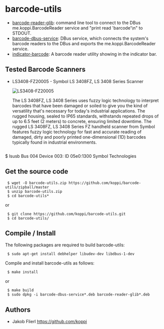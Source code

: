 # barcode-utils

* [barcode-reader-glib](barcode-utils/blob/master/barcode-reader-glib): command line tool to connect to the DBus me.koppi.BarcodeReader service and "print read 'barcode'\n" to STDOUT.
* [barcode-dbus-service](barcode-utils/blob/master/barcode-dbus-service): DBus service, which connects the system's barcode readers to the DBus and exports the me.koppi.BarcodeReader service.
* [indicator-barcode](barcode-utils/blob/master/indicator-barcode): A barcode reader utility showing in the indicator bar.

## Tested Barcode Scanners

 *  LS3408-FZ20005 - Symbol LS 3408FZ, LS 3408 Series Scanner

    ![LS3408-FZ20005](https://raw.github.com/koppi/barcode-utils/master/barcode\-scanners/LS3408-FZ20005.png "Symbol LS 3408FZ, LS 3408 Series Scanner")

    The LS 3408FZ, LS 3408 Series uses fuzzy logic technology to interpret barcodes that have been damaged or soiled to give you the kind of versatility that's necessary for today's industrial applications. The rugged housing, sealed to IP65 standards, withstands repeated drops of up to 6.5 feet (2 meters) to concrete, ensuring limited downtime. The rugged LS 3408FZ, LS 3408 Series FZ handheld scanner from Symbol features fuzzy logic technology for fast and accurate reading of damaged, dirty and poorly printed one-dimensional (1D) barcodes typically found in industrial environments.

    ```
$ lsusb
Bus 004 Device 003: ID 05e0:1300 Symbol Technologies

## Get the source code

```
 $ wget -O barcode-utils.zip https://github.com/koppi/barcode-utils/zipball/master
 $ unzip barcode-utils.zip
 $ cd barcode-utils*
```

or

```
 $ git clone https://github.com/koppi/barcode-utils.git
 $ cd barcode-utils/
```

## Compile / Install

The following packages are required to build barcode-utils:

```
 $ sudo apt-get install debhelper libudev-dev libdbus-1-dev
```

Compile and install barcode-utils as follows:

```
 $ make install
```

or

```
 $ make build
 $ sudo dpkg -i barcode-dbus-service*.deb barcode-reader-glib*.deb
```

## Authors

 * Jakob Flierl https://github.com/koppi

